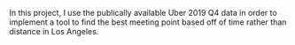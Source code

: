 In this project, I use the publically available Uber 2019 Q4 data in order to implement a tool to find the best meeting point based off of time rather than distance in Los Angeles.
